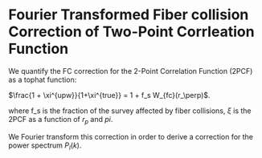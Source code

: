 # Fourier Transformed Fiber collision Correction of Two-Point Corrleation Function

We quantify the FC correction for the 2-Point Correlation Function (2PCF) as a tophat function: 

$\frac{1 + \xi^{upw}}{1+\xi^{true}} = 1 + f_s W_{fc}(r_\perp)$.

where f_s is the fraction of the survey affected by fiber collisions, $\xi$ is the 2PCF as a function of $r_p$ and $pi$.   

We Fourier transform this correction in order to derive a correction for the power spectrum $P_l(k)$.

